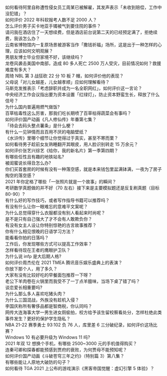 如何看待阿里自称遭性侵女员工周某已被解雇，其发声表示「未收到赔偿，工作中没犯错」？  
如何评价 2022 年科软报考人数不足 2000 人？  
怎么评价男子买卡地亚手镯被气到要住院的事件？  
请问我在酒店住了一天想续费，但是酒店前台说第二天的已经预定满了，拒绝续费，我该怎么办？  
云南省博物馆内一复原场景被游客当作「撒钱祈福」场所，这是出于一种怎样的心理，应该如何文明观展？  
男朋友博士毕业但家境不好，该继续吗？  
龙卷风袭击美国中南部，造成 80 多人死亡 2500 万人受灾，目前情况如何？救援难度有多大？  
周琦 NBL 第 3 战狂砍 22 分 10 板 7 帽，如何评价他的表现？  
父母说「对儿女越差，儿女越孝顺」应如何理解看待？  
马斯克发推表示「考虑辞职并成为一名全职网红」，如何评价这一言论？  
中央经济工作会议指出要为资本设置「红绿灯」，防止资本野蛮生长，释放了什么信号？  
为什么国内普遍用燃气做饭?  
百草枯毒性这么厉害，那我们吃长期喷了百草枯得蔬菜会有事吗？  
如何评价国产动画《凡人修仙传》年番第七集？  
「待会去码头整点薯条」是什么梗？  
有什么一见钟情而且百用不厌的电脑壁纸？  
《水浒传》里哪个细节让你觉得过于真实，甚至不寒而栗？  
如何看待男子趁前女友熟睡翻开其眼皮，用人脸识别转走 15 万余元？  
如何评价张艺兴综艺《给你，我的新名片》第一季第四期？  
有哪些任性且有趣的地铁站名?  
被闺蜜说长得丑怎么办?  
你们买首套房的时候有没有一种落空感，就是本来钱包里盆满钵满，一夜为了房子掏空的落空感？  
2021 年你定格了哪些「一张照片就是一个故事」的瞬间？  
考研数学真题做的并不好（70 左右）接下来是主要模拟题还是反复刷真题（目标 80-90）?  
有什么好的写作技巧，或者写作指导书籍可以推荐吗？  
有没有什么让你一眼难忘的意难平文案呢？  
为什么总觉得穿什么衣服都没有别人看起来时尚呢？  
是不是只有自己强大了才不会有人敢欺负你？  
有没有女主人设让你特别惊艳的古言故事推荐？  
你有什么相见恨晚的日语学习方法？  
能看看你拍的日落吗？  
工作后，你发现哪些方式可以提高工作效率？  
怎样看待现在王者的鹰眼护卫队？  
为什么说 infp 是大后期人格?  
如何评价周杰伦在 2021 TMEA 腾讯音乐娱乐盛典上的表演？  
你放下那个人，用了多久？  
大家有没有比较好吃的早餐面包推荐一下呀？  
老公下羊肉卷在火锅里而我受不了一丁点羊膻味，当场下桌了错了吗？  
谈恋爱长相重要吗?  
为什么那么多人喜欢吃猪头肉？  
为什么三国混战，外族没有趁机入侵？  
李国庆称所有奢侈品都是智商税，你认同吗？  
网传大连海事大学一男生进女厕偷拍，校方给予该生留校察看处分，怎样杜绝此类事件发生？更好的保护学生隐私？  
NBA 21-22 赛季勇士 93:102 负 76 人，库里差 6 三分破纪录，如何评价这场比赛？  
Windows 10 有必要升级为 Windows 11 吗?  
2021 年双 12 想换个手机，有哪些 2500~3000 元的手机值得购买？  
连秦可卿和探春都能预感到贾府的衰败，为何贾母不能预知呢？  
如何评价国产动画《斗破苍穹三年之约》（特别篇 3）第八集？  
有哪些能让人原地大破防的句子？  
如何看待 TGA 2021 上公布的游戏演示《黑客帝国觉醒：虚幻引擎 5 体验》？  
